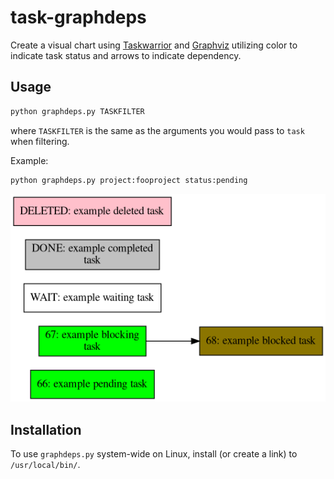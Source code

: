 # task-graphdeps
Create a visual chart using [Taskwarrior](https://taskwarrior.org/) and [Graphviz](https://graphviz.org/) utilizing color to indicate task status and arrows to indicate dependency.

## Usage
```python
python graphdeps.py TASKFILTER
```
where `TASKFILTER` is the same as the arguments you would pass to `task` when filtering.

Example:
```python
python graphdeps.py project:fooproject status:pending
```

![Example deps.png file](example.png)

## Installation
To use `graphdeps.py` system-wide on Linux, install (or create a link) to `/usr/local/bin/`.
